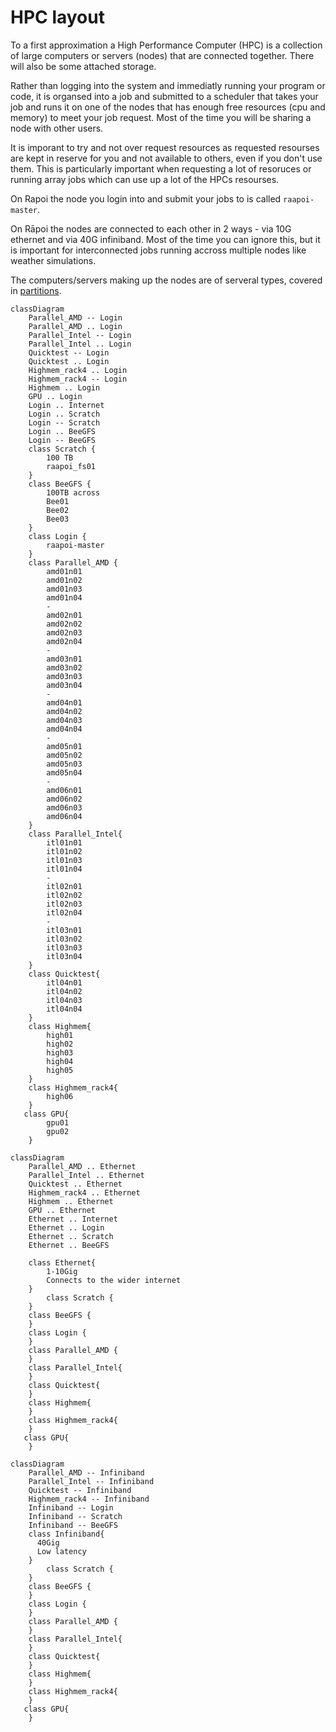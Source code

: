 # HPC layout

To a first approximation a High Performance Computer (HPC) is a collection of large computers or servers (nodes) that are connected together.  There will also be some attached storage.

Rather than logging into the system and immediatly running your program or code, it is organsed into a job and submitted to a scheduler that takes your job and runs it on one of the nodes that has enough free resources (cpu and memory) to meet your job request.  Most of the time you will be sharing a node with other users.  

It is imporant to try and not over request resources as requested resourses are kept in reserve for you and not available to others, even if you don't use them. This is particularly important when requesting a lot of resoruces or running array jobs which can use up a lot of the HPCs resourses. 

On Rapoi the node you login into and submit your jobs to is called `raapoi-master`. 

On Rāpoi the nodes are connected to each other in 2 ways - via 10G ethernet and via 40G infiniband.  Most of the time you can ignore this, but it is important for interconnected jobs running accross multiple nodes like weather simulations.

The computers/servers making up the nodes are of serveral types, covered in [partitions](partitions.md).

```mermaid
classDiagram
    Parallel_AMD -- Login
    Parallel_AMD .. Login
    Parallel_Intel -- Login
    Parallel_Intel .. Login
    Quicktest -- Login
    Quicktest .. Login
    Highmem_rack4 .. Login
    Highmem_rack4 -- Login
    Highmem .. Login
    GPU .. Login
    Login .. Internet
    Login .. Scratch
    Login -- Scratch
    Login .. BeeGFS
    Login -- BeeGFS
    class Scratch {
        100 TB
        raapoi_fs01
    }
    class BeeGFS {
        100TB across
        Bee01
        Bee02
        Bee03
    }
    class Login {
        raapoi-master
    }
    class Parallel_AMD {
        amd01n01
        amd01n02
        amd01n03
        amd01n04
        -
        amd02n01
        amd02n02
        amd02n03
        amd02n04
        -
        amd03n01
        amd03n02
        amd03n03
        amd03n04
        -
        amd04n01
        amd04n02
        amd04n03
        amd04n04
        -
        amd05n01
        amd05n02
        amd05n03
        amd05n04
        -
        amd06n01
        amd06n02
        amd06n03
        amd06n04
    }
    class Parallel_Intel{
        itl01n01
        itl01n02
        itl01n03
        itl01n04
        -
        itl02n01
        itl02n02
        itl02n03
        itl02n04
        -
        itl03n01
        itl03n02
        itl03n03
        itl03n04
    }
    class Quicktest{
        itl04n01
        itl04n02
        itl04n03
        itl04n04
    }
    class Highmem{
        high01
        high02
        high03
        high04
        high05
    }
    class Highmem_rack4{
        high06
    }
   class GPU{
        gpu01
        gpu02  
    }
```

```mermaid
classDiagram
    Parallel_AMD .. Ethernet
    Parallel_Intel .. Ethernet
    Quicktest .. Ethernet
    Highmem_rack4 .. Ethernet
    Highmem .. Ethernet
    GPU .. Ethernet
    Ethernet .. Internet
    Ethernet .. Login
    Ethernet .. Scratch
    Ethernet .. BeeGFS
    
    class Ethernet{
        1-10Gig
        Connects to the wider internet
    }
        class Scratch {
    }
    class BeeGFS {
    }
    class Login {
    }
    class Parallel_AMD {
    }
    class Parallel_Intel{
    }
    class Quicktest{
    }
    class Highmem{
    }
    class Highmem_rack4{
    }
   class GPU{ 
    }
```

```mermaid
classDiagram    
    Parallel_AMD -- Infiniband
    Parallel_Intel -- Infiniband
    Quicktest -- Infiniband
    Highmem_rack4 -- Infiniband
    Infiniband -- Login
    Infiniband -- Scratch
    Infiniband -- BeeGFS
    class Infiniband{
      40Gig
      Low latency
    }
        class Scratch {
    }
    class BeeGFS {
    }
    class Login {
    }
    class Parallel_AMD {
    }
    class Parallel_Intel{
    }
    class Quicktest{
    }
    class Highmem{
    }
    class Highmem_rack4{
    }
   class GPU{
    }
```